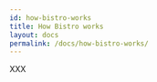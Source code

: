 ```yaml
---
id: how-bistro-works
title: How Bistro works
layout: docs
permalink: /docs/how-bistro-works/
---
```


XXX
